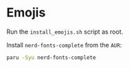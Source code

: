 # Emojis

Run the `install_emojis.sh` script as root.

Install `nerd-fonts-complete` from the `AUR`:

```sh
paru -Syu nerd-fonts-complete
```
